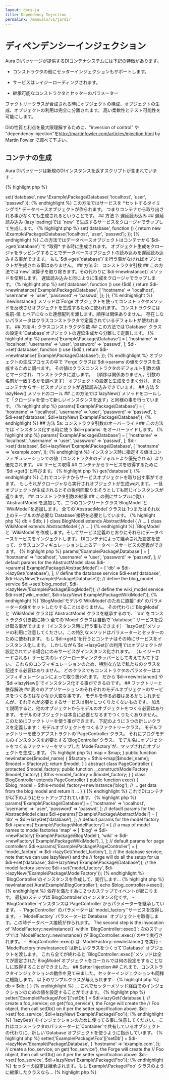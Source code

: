 ```yaml
---
layout: docs-ja
title: Dependency Injection
permalink: /manuals/v1/ja/di/
---
```


# ディペンデンシーインジェクション #

Aura DIパッケージが提供するDIコンテナシステムには下記の特徴があります。

- コンストラクタの他にセッターインジェクションもサポートします。

- サービスはレイジーローディングされます。

- 継承可能なコンストラクタとセッターのパラメーター

ファクトリークラスが合成される時にオブジェクトの構成、オブジェクトの生成、オブジェクトの利用は完全に分離されます。
高い柔軟性とテスト可能性を可能にします。

DIの性質と利点を最大限理解するために、"inversion of control" や "dependency injection"を<http://martinfowler.com/articles/injection.html> by Martin Fowler で調べて下さい。

## コンテナの生成 ##

Aura DIパッケージは新規のDIインスタンスを返すスクリプトが含まれています：

{% highlight php %}
<?php
$di = require '/path/to/Aura.Di/scripts/instance.php';
{% endhighlight %}

あるいはAura DIの`'src/'`ディレクトリをあなたのオートローダーに追加して、自身でインスタンス生成します：

{% highlight php %}
<?php
use Aura\Di\Container;
use Aura\Di\Forge;
use Aura\Di\Config;

$di = new Container(new Forge(new Config));
{% endhighlight %}

`Container`はDIコンテナです。サポートするオブジェクトは：

- `Config`オブジェクト。セッターやコンストラクタの引き数のコレクションや取得、マージします。

- `Forge` は `Config`の値を使いオブジェクトを生成します。

これらのサポートオブジェクトを直接利用することはありません。 `Container` のメソッドがそれらのオブジェクトにアクセスします。

## サービスの設定 ##

以下の例のではデータベース接続を返すサービスをセットする必要があります。例えばデータベースの接続クラスは以下のようになります：

{% highlight php %}
<?php
namespace Example\Package;

class Database
{
    public function __construct($hostname, $username, $password)
    {
        // ... make the database connection
    }
}
{% endhighlight %}

ごく単純なやり方から洗練された方法に移行するために４つのステップを踏みます。
どのDIコンテナの利用でも利点と弱点があります。

## 方法 1: 早期読み込み ##

早期読み込み (eager loading)では `new` 演算子でインスタンスをつくりサービスを生成します。

{% highlight php %}
<?php
$di->set('database', new \Example\Package\Database(
    'localhost', 'user', 'passwd'
));
{% endhighlight %}

この方法ではサービスを *セットするタイミングで* データベースオブジェクトが作られます。
つまりコンテナから取り出される事がなくても生成されるということです。

## 方法 2: 遅延読み込み ##

 遅延読み込み (lazy loading)では `new` で生成するサービスをクロージャでラップして生成します。

{% highlight php %}
<?php
$di->set('database', function () {
    return new \Example\Package\Database('localhost', 'user', 'passwd');
});
{% endhighlight %}

この方法ではデータベースオブジェクトはコンテナから`$di->get('database')`で *取得* する時に生成されます。
オブジェクト生成をクロージャをラッピングすることでデータベースオブジェクトの読み込みを遅延読み込みする事ができます。

もし`$di->get('database')`を行う事がなければオブジェクトが生成される事はありません。

## 方法 3:　コンストラクタ引数 ##

この方法では`new` 演算子を取り除きます。その代わりに`$di->newInstance()`メソッドを使用します。
遅延読み込みと同じように生成をクロージャでラップします。

{% highlight php %}
<?php
$di->set('database', function () use ($di) {
    return $di->newInstance('Example\Package\Database', [
        'hostname' => 'localhost',
        'username' => 'user',
        'password' => 'passwd',
    ]);
});
{% endhighlight %}

`newInstance()`メソッドは`Forge`オブジェクトを使ってコンストラクタメソッドを反映させオブジェクトを生成するために使われます。

コンストラクタには 名前-値 とペアになった連想配列を渡します。順序は関係ありません。
存在しないパラメータはクラスコンストラクタで定義されているデフォルトが使われます。

## 方法４: クラスコンストラクタ引数 ##

この方法では`Database` クラスの設定を`Database`オブジェクトの遅延生成から分離して定義します。

{% highlight php %}
<?php
$di->params['Example\Package\Database'] = [
    'hostname' => 'localhost',
    'username' => 'user',
    'password' => 'passwd',
];

$di->set('database', function () use ($di) {
    return $di->newInstance('Example\Package\Database');
});
{% endhighlight %}


オブジェクトの生成プロセスの中で `Forge`クラスは`$di->params`の値をクラスを生成するために調べます。
その値はクラスコンストラクタのデフォルト引数の値とマージされ、コンストラクタに渡します。
（順序は関係ありません。引数の名前が一致するかを調べます）

オブジェクトの設定と生成をうまく分け、またコンテナからサービスオブジェクトが遅延読み込みできています。

## 方法 5: lazyNew() メソッドのコール ##

この方法では`lazyNew()`メソッドをコールして「クロージャを使って新しいインスタンスを返す」と同様の事を行っています。

{% highlight php %}
<?php
$di->params['Example\Package\Database'] = [
    'hostname' => 'localhost',
    'username' => 'user',
    'password' => 'passwd',
];

$di->set('database', $di->lazyNew('Example\Package\Database'));
{% endhighlight %}

## 方法 5a: コンストラクタ引数のオーバーライド##

この方法では インスタンス化する時に使う`$di->params` をオーバーライドします。

{% highlight php %}
<?php
$di->params['Example\Package\Database'] = [
    'hostname' => 'localhost',
    'username' => 'user',
    'password' => 'passwd',
];

$di->set('database', $di->lazyNew('Example\Package\Database', [
    'hostname' => 'example.com',
]);
{% endhighlight %}


インスタンス時に指定する値はコンフィギュレーションでの値（コンストラクタのデフォルトより優先される）より優先されます。

## サービス取得 ##

コンテナからサービスを取得するために `$di->get()`と呼びます。
{% highlight php %}
<?php
$db = $di->get('database');
{% endhighlight %}

これでコンテナからサービスオブジェクトを取り出す事ができます。
もしそれがクロージャなら実行されオブジェクトが生成wqれます。
一旦オブジェクトが生成されるとその後何回取り出そうとしても同じインスタンスが返ります。

## コンストラクタ引数の継承 ##

この例にサンプルに従い`AbstractModel`を追加して、二つのコンクリートクラス`BlogModel`と`WikiModel`を追加します。
全ての`AbstractModel`クラスは 1つまたはそれ以上のテーブルのが必要な`Database`接続を必要としています。

{% highlight php %}
<?php
namespace Example\Package;

abstract class AbstractModel
{
    protected $db;
    
    public function __construct(Database $db)
    {
        $this->db = $db;
    }
}

class BlogModel extends AbstractModel
{
    // ...
}

class WikiModel extends AbstractModel
{
    // ...
}
{% endhighlight %}

`BlogModel` と `WikiModel`を作成します。そしてサービス定義のとおりにそれらにデータベースサービスをインジェクトします。
DIコンテナによって継承された設定を使って、クラスコンフィギュレーションによるデータベースサービスの定義ができます。


{% highlight php %}
<?php
// default params for the Database class
$di->params['Example\Package\Database'] = [
    'hostname' => 'localhost',
    'username' => 'user',
    'password' => 'passwd',
];

// default params for the AbstractModel class
$di->params['Example\Package\AbstractModel'] = [
    'db' => $di->lazyGet('database'),
];

// define the database service
$di->set('database', $di->lazyNew('Example\Package\Database'));

// define the blog_model service
$di->set('blog_model', $di->lazyNew('Example\Package\BlogModel'));

// define the wiki_model service
$di->set('wiki_model', $di->lazyNew('Example\Package\WikiModel'));
{% endhighlight %}

`BlogModel`モデルや`WikiModel`のために直接`'db'`のパラメーターの値をセットしたりすることはありません。
その代わりに`BlogModel` と `WikiModel`クラスは`AbstractModel`クラスを継承するので、`'db'`をコンストラクタ引き数に持つ
全ての`Model`クラスは自動で`'database'` サービスを受け取る事ができます（インスタンス時に行う事もできます）


`lazyGet()`メソッドの利用に注意してください。この特別なメソッドはパラメーターとセッターのために使われます。
もし`$di->get()`を行うとコンテナはその時にサービスをインスタンス化します。
しかしながら`$di->lazyGet()`の利用ではオブジェクトが設定されている場合にのみサービスがインスタンス化されます。
（レイジーロードされる）サービスのレイジーローディングラッパーとして考えてみて下さい。

これらのコンフィギュレーションのため、特別な方法で私たちのクラスを記述する必要はありません。
どのクラスでもコンストラクタのパラメターはコンフィギュレーションによって取り扱われます。
だから`$di->newInstance()`や `$di->lazyNew()`でインスタンス化する事ができるのです。

## ファクトリーと依存解決 ##

我々のアプリケーションのそれぞれのモデルオブジェクトのサービスをつくるのはなかなか大変な事です。
モデルを作る必要はあるかもしれませんが、それぞれが必要とするサービスは別々につくりたくないものです。

加えて説明すると、他のオブジェクトからモデルのオブジェクトをつくる必要はあります。
モデルのオブジェクトは本当に必要となるまでつくりたくありません。このためにファクトリーを使う事ができます。

下記のように３つの新しいクラスを定義します：
モデルオブジェクトをつくるファクトリークラス。
モデルファクトリーを使うアブストラクトの`PageController`クラス。
それにブログモデルのインスタンスを必要とする`BlogController`クラス。

モデル名にオブジェクトをつくるファクトリーをマップした`ModelFactory`が、マップされたオブジェクトを生成します。


{% highlight php %}
<?php
namespace Example\Package;

class ModelFactory
{
    // a map of model names to factory closures
    protected $map = [];
    
    public function __construct($map = [])
    {
        $this->map = $map;
    }
    
    public function newInstance($model_name)
    {
        $factory = $this->map[$model_name];
        $model = $factory();
        return $model;
    }
}

abstract class PageController
{
    protected $model_factory;
    
    public function __construct(ModelFactory $model_factory)
    {
        $this->model_factory = $model_factory;
    }
}

class BlogController extends PageController
{
    public function exec()
    {
        $blog_model = $this->model_factory->newInstance('blog');
        // ... get data from the blog model and return it ...
    }
}
{% endhighlight %}

これでDIコンテナが以下のようにセットアップされています。

{% highlight php %}
<?php
// default params for database connections
$di->params['Example\Package\Database'] = [
    'hostname' => 'localhost',
    'username' => 'user',
    'password' => 'passwd',
];

// default params for the AbstractModel class
$di->params['Example\Package\AbstractModel'] = [
    'db' => $di->lazyGet('database'),
];

// default params for the model factory
$di->params['Example\Package\ModelFactory'] = [
    // a map of model names to model factories
    'map' => [
        'blog' => $di->newFactory('Example\Package\BlogModel'),
        'wiki' => $di->newFactory('Example\Package\WikiModel'),
    ],
];

// default params for page controllers
$di->params['Example\Package\PageController'] = [
    'model_factory' => $di->lazyGet('model_factory'),
];

// the database service; note that we can use lazyNew() and the
// forge will do all the setup for us
$di->set('database', $di->lazyNew('Example\Package\Database'));

// the model factory service
$di->set('model_factory', $di->lazyNew('Example\Package\ModelFactory'));
{% endhighlight %}

`BlogController`のインスタンスを作成して、実行します...


{% highlight php %}
<?php
$blog_controller = $di->newInstance('Aura\Example\BlogController');
echo $blog_controller->exec();
{% endhighlight %}

依存を満たす為に２つのステップでイベントが起こります。
最初のステップは`BlogController`のインスタンス化です。

- `BlogController`インスタンスは`PageController`からパラメーターを継承しています。

- `PageController` のパラメーターは`'model_factory'`サービスを取得します。

- `ModelFactory` パラメーターは`Database` オブジェクトを取得します。この時データベース接続が作られます。

The second step is the invocation of `ModelFactory::newInstance()` within
`BlogController::exec()`:

次のステップでは `ModelFactory::newInstance()`が`BlogController::exec()`の中で実行されます。

- `BlogController::exec()`は `ModelFactory::newInstance()`を実行

- `ModelFactory::newInstance()`は新しいクラスをつくって`Database` オブジェクトを渡します。


これら全てが終わると `BlogController::exec()`メソッドは全てが設定された`BlogModel`オブジェクトをローカルでは何の設定をすることなしに取得することができました。


## Setter Injection ##

これまで、コンストラクタインジェクションの動作を見て来ました。セッターインジェクションも同様に機能します。

以下のサンプルクラスが与えられます...


{% highlight php %}
<?php
namespace Example\Package;

class Foo {

    protected $db;

    public function setDb(Database $db)
    {
        $this->db = $db;
    }
}
{% endhighlight %}

... これでセッターメソッド経由でのインジェクションのための値を設定することができます。

{% highlight php %}
<?php
// after construction, the Forge will call Foo::setDb()
// and inject the 'database' service object
$di->setter['Example\Package\Foo']['setDb'] = $di->lazyGet('database');

// create a foo_service; on get('foo_service'), the Forge will create the
// Foo object, then call setDb() on it per the setter specification above.
$di->set('foo_service', $di->lazyNew('Example\Package\Foo'));
{% endhighlight %}
    
`lazyGet()`をインジェクションのために使ってる事に注意してください。
これはコンストラクタのパラメーターに`Container`で共有しているオブジェクトの代わりに、新しい`Database`オブジェクトを使うように指示しています。

{% highlight php %}
<?php
// after construction, call Foo::setDb() and inject a service object.
// we override the default 'hostname' param for the instantiation.
$di->setter['Example\Package\Foo']['setDb'] = $di->lazyNew('Example\Package\Database', [
    'hostname' => 'example.com',
]);

// create a foo_service; on get('foo_service'), the Forge will create the
// Foo object, then call setDb() on it per the setter specification above.
$di->set('foo_service', $di->lazyNew('Example\Package\Foo'));
{% endhighlight %}
    
セッターの設定は継承されます。もし`Example\Package\Foo` クラスのように継承したクラスなら...

{% highlight php %}
<?php
namespace Example\Package;
class Bar extends Foo
{
// ...
}
{% endhighlight %}

新しいセッターのための値を加える必要はありません。 `Forge` は全ての親クラスのセッターを読み込みそれらに適用します。
（もしセッターの値を追加したなら、親クラスのセッターもオーバーライドされます）

## まとめ ##

パラメーター、セッター、サービス、ファクトリーで適切に依存を作成することができれば、DIコンテナからは直接オブジェクトを取得するのは１つのオブジェクトだけです。

全てのオブジェクトはファクトリーオブジェクトや`Forge`オブジェクトを通じてDIコンテナから生成されます。オブジェクト作成のためにDIコンテナが必要となることは決してありません。
